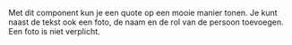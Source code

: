 Met dit component kun je een quote op een mooie manier tonen. Je kunt naast de tekst ook een foto, de naam en de rol van de persoon toevoegen. Een foto is niet verplicht.
